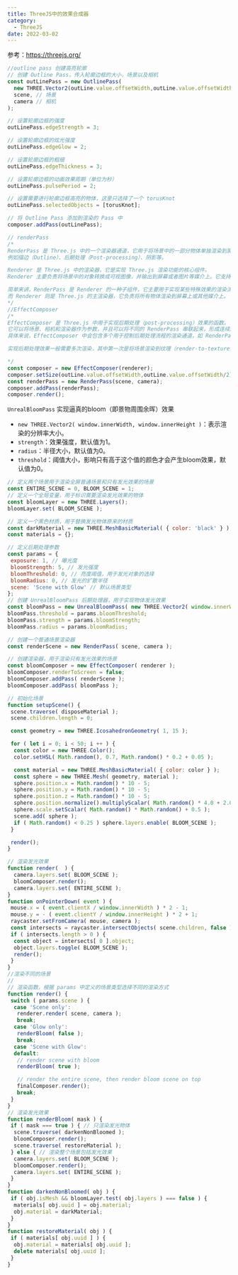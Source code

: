 ```yaml
---
title: ThreeJS中的效果合成器
category:
  - ThreeJS
date: 2022-03-02
---
```

参考：<https://threejs.org/>

```js
//outline pass 创建高亮轮廓
// 创建 Outline Pass，传入轮廓边框的大小，场景以及相机
const outLinePass = new OutlinePass(
  new THREE.Vector2(outLine.value.offsetWidth,outLine.value.offsetWidth/2), // 轮廓边框大小
  scene, // 场景
  camera // 相机
);

// 设置轮廓边框的强度
outLinePass.edgeStrength = 3;

// 设置轮廓边框的炫光强度
outLinePass.edgeGlow = 2;

// 设置轮廓边框的粗细
outLinePass.edgeThickness = 3;

// 设置轮廓边框的动画效果周期（单位为秒）
outLinePass.pulsePeriod = 2;

// 设置需要进行轮廓边框高亮的物体，这里只选择了一个 torusKnot
outLinePass.selectedObjects = [torusKnot];

// 将 Outline Pass 添加到渲染的 Pass 中
composer.addPass(outLinePass);

// renderPass
/*
RenderPass 是 Three.js 中的一个渲染器通道，它用于将场景中的一部分物体单独渲染到屏幕上。RenderPass 可以用于实现多种效果，
例如描边（Outline）、后期处理（Post-processing）、阴影等。

Renderer 是 Three.js 中的渲染器，它是实现 Three.js 渲染功能的核心组件。
Renderer 主要负责将场景中的对象转换成可视图像，并输出到屏幕或者图片等媒介上。它支持多种渲染方式，例如 Canvas、WebGL、SVG等。

简单来讲，RenderPass 是 Renderer 的一种子组件，它主要用于实现某些特殊效果的渲染流程，
而 Renderer 则是 Three.js 的主渲染器，它负责将所有物体渲染到屏幕上或其他媒介上。
*/
//EffectComposer
/*
EffectComposer 是 Three.js 中用于实现后期处理（post-processing）效果的函数。
它可以将场景、相机和渲染器作为参数，并且可以将不同的 RenderPass 串联起来，形成连续的后期处理效果。
具体来说，EffectComposer 中会包含多个用于控制后期处理流程的渲染通道，如 RenderPass、ShaderPass 等。

实现后期处理效果一般需要多次渲染，其中第一次是将场景渲染到纹理（render-to-texture）中，然后应用渲染通道，最终将结果渲染到屏幕上。

*/
const composer = new EffectComposer(renderer);
composer.setSize(outLine.value.offsetWidth,outLine.value.offsetWidth/2);
const renderPass = new RenderPass(scene, camera);
composer.addPass(renderPass);
composer.render();
```

<div ref="outLine">
</div>

`UnrealBloomPass`
实现逼真的bloom（即景物周围余晖）效果

- `new THREE.Vector2( window.innerWidth, window.innerHeight )`：表示渲染的分辨率大小。
- `strength`：效果强度，默认值为1。
- `radius`：半径大小，默认值为0。
- `threshold`：阈值大小，影响只有高于这个值的颜色才会产生bloom效果，默认值为0。

```js
// 定义两个场景用于渲染全屏普通场景和只有发光效果的场景
const ENTIRE_SCENE = 0, BLOOM_SCENE = 1;
// 定义一个全局变量，用于标识需要渲染发光效果的物体
const bloomLayer = new THREE.Layers();
bloomLayer.set( BLOOM_SCENE );

// 定义一个黑色材质，用于替换发光物体原来的材质
const darkMaterial = new THREE.MeshBasicMaterial( { color: 'black' } );
const materials = {};

// 定义后期处理参数
const params = {
 exposure: 1, // 曝光度
 bloomStrength: 5, // 发光强度
 bloomThreshold: 0, // 亮度阈值，用于发光对象的选择
 bloomRadius: 0, // 发光的扩散半径
 scene: 'Scene with Glow' // 默认场景类型
};
// 创建 UnrealBloomPass 后期处理器，用于实现物体发光效果
const bloomPass = new UnrealBloomPass( new THREE.Vector2( window.innerWidth, window.innerHeight ), 1.5, 0.4, 0.85 );
bloomPass.threshold = params.bloomThreshold;
bloomPass.strength = params.bloomStrength;
bloomPass.radius = params.bloomRadius;

// 创建一个普通场景渲染器
const renderScene = new RenderPass( scene, camera );

// 创建渲染器，用于渲染只有发光效果的场景
const bloomComposer = new EffectComposer( renderer );
bloomComposer.renderToScreen = false;
bloomComposer.addPass( renderScene );
bloomComposer.addPass( bloomPass );

// 初始化场景
function setupScene() {
 scene.traverse( disposeMaterial );
 scene.children.length = 0;

 const geometry = new THREE.IcosahedronGeometry( 1, 15 );

 for ( let i = 0; i < 50; i ++ ) {
  const color = new THREE.Color();
  color.setHSL( Math.random(), 0.7, Math.random() * 0.2 + 0.05 );

  const material = new THREE.MeshBasicMaterial( { color: color } );
  const sphere = new THREE.Mesh( geometry, material );
  sphere.position.x = Math.random() * 10 - 5;
  sphere.position.y = Math.random() * 10 - 5;
  sphere.position.z = Math.random() * 10 - 5;
  sphere.position.normalize().multiplyScalar( Math.random() * 4.0 + 2.0 );
  sphere.scale.setScalar( Math.random() * Math.random() + 0.5 );
  scene.add( sphere );
  if ( Math.random() < 0.25 ) sphere.layers.enable( BLOOM_SCENE );
 }

 render();
}

// 渲染发光效果
function render(  ) {
  camera.layers.set( BLOOM_SCENE );
  bloomComposer.render();
  camera.layers.set( ENTIRE_SCENE );
}
function onPointerDown( event ) {
 mouse.x = ( event.clientX / window.innerWidth ) * 2 - 1;
 mouse.y = - ( event.clientY / window.innerHeight ) * 2 + 1;
 raycaster.setFromCamera( mouse, camera );
 const intersects = raycaster.intersectObjects( scene.children, false );
 if ( intersects.length > 0 ) {
  const object = intersects[ 0 ].object;
  object.layers.toggle( BLOOM_SCENE );
  render();
 }
}
//渲染不同的场景
//
// 渲染函数，根据 params 中定义的场景类型选择不同的渲染方式
function render() {
 switch ( params.scene ) {
  case 'Scene only':
   renderer.render( scene, camera );
   break;
  case 'Glow only':
   renderBloom( false );
   break;
  case 'Scene with Glow':
  default:
   // render scene with bloom
   renderBloom( true );

   // render the entire scene, then render bloom scene on top
   finalComposer.render();
   break;
 }
}
// 渲染发光效果
function renderBloom( mask ) {
 if ( mask === true ) { // 只渲染发光物体
  scene.traverse( darkenNonBloomed );
  bloomComposer.render();
  scene.traverse( restoreMaterial );
 } else { // 渲染整个场景包括发光效果
  camera.layers.set( BLOOM_SCENE );
  bloomComposer.render();
  camera.layers.set( ENTIRE_SCENE );
 }
}
function darkenNonBloomed( obj ) {
 if ( obj.isMesh && bloomLayer.test( obj.layers ) === false ) {
  materials[ obj.uuid ] = obj.material;
  obj.material = darkMaterial;
 }
}
function restoreMaterial( obj ) {
 if ( materials[ obj.uuid ] ) {
  obj.material = materials[ obj.uuid ];
  delete materials[ obj.uuid ];
 }
}



```

<div ref="bloomRef" class="bloom"></div>

<script setup>
import {ref,onMounted} from 'vue'
import * as THREE from "three";

let dat;

// 导入轨道控制器
import { OrbitControls } from "three/examples/jsm/controls/OrbitControls.js";
import { DRACOLoader } from "three/examples/jsm/loaders/DRACOLoader.js";
import { GLTFLoader } from "three/examples/jsm/loaders/GLTFLoader.js";
import { RGBELoader } from "three/examples/jsm/loaders/RGBELoader.js";

import { EffectComposer } from "three/examples/jsm/postprocessing/EffectComposer.js";
import { RenderPass } from "three/examples/jsm/postprocessing/RenderPass.js";
import { UnrealBloomPass } from "three/examples/jsm/postprocessing/UnrealBloomPass.js";
import { OutlinePass } from "three/examples/jsm/postprocessing/OutlinePass.js";
import { ShaderPass } from 'three/addons/postprocessing/ShaderPass.js';

const outLine = ref()

const initPoint = () => {

    // 1、创建场景
    const scene = new THREE.Scene();

    // 2、创建相机
    const camera = new THREE.PerspectiveCamera(
      75,
      2,
      0.1,
      100
    );

    // 设置相机位置
    camera.position.set(0, 0, 20);
    scene.add(camera);

    // 创建一个金属球添加到场景中
    const geometry = new THREE.SphereGeometry(1, 32, 32);
    const material1 = new THREE.MeshBasicMaterial({
      color: "#ffaa33",
    });
    const sphere = new THREE.Mesh(geometry, material1);
    sphere.position.set(-5, 0, 0);
    sphere.layers.set(1);
    scene.add(sphere);

    // 创建一个正方体
    const geometry2 = new THREE.BoxGeometry(1, 1, 1);
    const material2 = new THREE.MeshStandardMaterial({
      emissive: 0x33ff33,
    });
    const cube = new THREE.Mesh(geometry2, material2);
    cube.position.set(5, 0, 0);
    scene.add(cube);

    // 创建一个纽结体
    const geometry3 = new THREE.TorusKnotGeometry(1, 0.3, 100, 16);
    const material3 = new THREE.MeshStandardMaterial({
      emissive: 0x33ff33,
    });
    const torusKnot = new THREE.Mesh(geometry3, material3);
    torusKnot.position.set(0, 0, 0);
    scene.add(torusKnot);

    // 初始化渲染器
    const renderer = new THREE.WebGLRenderer();
    // 设置渲染的尺寸大小
    renderer.setSize(outLine.value.offsetWidth,outLine.value.offsetWidth/2);
    // 开启场景中的阴影贴图
    renderer.shadowMap.enabled = true;
    renderer.physicallyCorrectLights = true;
    // renderer.setClearColor(0xcccccc, 1);
    renderer.autoClear = false;

    // 添加效果合成
    const composer = new EffectComposer(renderer);
    composer.setSize(outLine.value.offsetWidth,outLine.value.offsetWidth/2);
    const renderPass = new RenderPass(scene, camera);
    composer.addPass(renderPass);

    const outLinePass = new OutlinePass(
      new THREE.Vector2(outLine.value.offsetWidth,outLine.value.offsetWidth/2),
      scene,
      camera
    );
    outLinePass.edgeStrength = 3;
    outLinePass.edgeGlow = 2;
    outLinePass.edgeThickness = 3;
    outLinePass.pulsePeriod = 2;
    outLinePass.selectedObjects = [torusKnot];
    composer.addPass(outLinePass);

    // console.log(renderer);
    // 将webgl渲染的canvas内容添加到body
    outLine.value.appendChild(renderer.domElement);

    // 创建轨道控制器
    const controls = new OrbitControls(camera, renderer.domElement);
    // 设置控制器阻尼，让控制器更有真实效果,必须在动画循环里调用.update()。
    controls.enableDamping = true;

    // 设置时钟
    const clock = new THREE.Clock();
    const darkMaterial = new THREE.MeshBasicMaterial({ color: "black" });
    const bloomLayer = new THREE.Layers();
    bloomLayer.set(0);
    const materials = {};
    function render() {
      let time = clock.getDelta();
      controls.update();

      renderer.clear();
      camera.layers.set(0);
      composer.render();
      renderer.clearDepth();
      camera.layers.set(1);
      renderer.render(scene, camera);
      //   渲染下一帧的时候就会调用render函数
      requestAnimationFrame(render);
    }

    render();
    if(!__VUEPRESS_SSR__){

        // 监听画面变化，更新渲染画面
        window.addEventListener("resize", () => {
          //   更新渲染器
          renderer.setSize(outLine.value.offsetWidth,outLine.value.offsetWidth/2);
          //   设置渲染器的像素比
          renderer.setPixelRatio(window.devicePixelRatio);
        });

        outLine.value.addEventListener("click", () => {
          cube.layers.set(1);
        });

    }

}

const bloomRef = ref()

const initBloom = () => {
   const ENTIRE_SCENE = 0, BLOOM_SCENE = 1;

   const bloomLayer = new THREE.Layers();
   bloomLayer.set( BLOOM_SCENE );

   const params = {
    exposure: 1,
    bloomStrength: 5,
    bloomThreshold: 0,
    bloomRadius: 0,
    scene: 'Scene with Glow'
   };

   const darkMaterial = new THREE.MeshBasicMaterial( { color: 'black' } );
   const materials = {};
   const renderer = new THREE.WebGLRenderer( { antialias: true } );

   renderer.setSize( bloomRef.value.offsetWidth, bloomRef.value.offsetWidth/2 );
   renderer.toneMapping = THREE.ReinhardToneMapping;
   bloomRef.value.appendChild(renderer.domElement)

   const scene = new THREE.Scene();

   const camera = new THREE.PerspectiveCamera( 40, 2, 1, 200 );
   camera.position.set( 0, 0, 20 );
   camera.lookAt( 0, 0, 0 );

   const controls = new OrbitControls( camera, renderer.domElement );
   controls.maxPolarAngle = Math.PI * 0.5;
   controls.minDistance = 1;
   controls.maxDistance = 100;
   controls.addEventListener( 'change', render );

   scene.add( new THREE.AmbientLight( 0x404040 ) );

   const renderScene = new RenderPass( scene, camera );

   const bloomPass = new UnrealBloomPass( new THREE.Vector2( window.innerWidth, window.innerHeight ), 1.5, 0.4, 0.85 );
   bloomPass.threshold = params.bloomThreshold;
   bloomPass.strength = params.bloomStrength;
   bloomPass.radius = params.bloomRadius;

   const bloomComposer = new EffectComposer( renderer );
   bloomComposer.renderToScreen = false;
   bloomComposer.addPass( renderScene );
   bloomComposer.addPass( bloomPass );

   const finalPass = new ShaderPass(
    new THREE.ShaderMaterial( {
     uniforms: {
      baseTexture: { value: null },
      bloomTexture: { value: bloomComposer.renderTarget2.texture }
     },
     vertexShader: `
         varying vec2 vUv;

         void main() {

          vUv = uv;

          gl_Position = projectionMatrix * modelViewMatrix * vec4( position, 1.0 );

         }
          `,
     fragmentShader: `
         uniform sampler2D baseTexture;
         uniform sampler2D bloomTexture;

         varying vec2 vUv;

         void main() {

          gl_FragColor = ( texture2D( baseTexture, vUv ) + vec4( 1.0 ) * texture2D( bloomTexture, vUv ) );

         }
          `,
     defines: {}
    } ), 'baseTexture'
   );
   finalPass.needsSwap = true;

   const finalComposer = new EffectComposer( renderer );
   finalComposer.addPass( renderScene );
   finalComposer.addPass( finalPass );

   const raycaster = new THREE.Raycaster();

   const mouse = new THREE.Vector2();

   bloomRef.value.addEventListener( 'pointerdown', onPointerDown );

      const gui = new dat.GUI()
      gui.domElement.style.position = 'absolute';
      gui.domElement.style.top="0px";
      gui.domElement.style.right="0px";
      bloomRef.value.appendChild(gui.domElement)

   gui.add( params, 'scene', [ 'Scene with Glow', 'Glow only', 'Scene only' ] ).onChange( function ( value ) {

    switch ( value )  {

     case 'Scene with Glow':
      bloomComposer.renderToScreen = false;
      break;
     case 'Glow only':
      bloomComposer.renderToScreen = true;
      break;
     case 'Scene only':
      // nothing to do
      break;

    }

    render();

   } );

   const folder = gui.addFolder( 'Bloom Parameters' );

   folder.add( params, 'exposure', 0.1, 2 ).onChange( function ( value ) {

    renderer.toneMappingExposure = Math.pow( value, 4.0 );
    render();

   } );

   folder.add( params, 'bloomThreshold', 0.0, 1.0 ).onChange( function ( value ) {

    bloomPass.threshold = Number( value );
    render();

   } );

   folder.add( params, 'bloomStrength', 0.0, 10.0 ).onChange( function ( value ) {

    bloomPass.strength = Number( value );
    render();

   } );

   folder.add( params, 'bloomRadius', 0.0, 1.0 ).step( 0.01 ).onChange( function ( value ) {

    bloomPass.radius = Number( value );
    render();

   } );

   setupScene();

   function onPointerDown( event ) {

    mouse.x = ( event.clientX / window.innerWidth ) * 2 - 1;
    mouse.y = - ( event.clientY / window.innerHeight ) * 2 + 1;

    raycaster.setFromCamera( mouse, camera );
    const intersects = raycaster.intersectObjects( scene.children, false );
    if ( intersects.length > 0 ) {

     const object = intersects[ 0 ].object;
     object.layers.toggle( BLOOM_SCENE );
     render();

    }

   }

   window.onresize = function () {

    const width =bloomRef.value.offsetWidth;
    const height = bloomRef.value.offsetWidth/2;

    camera.aspect = width / height;
    camera.updateProjectionMatrix();

    renderer.setSize( width, height );

    bloomComposer.setSize( width, height );
    finalComposer.setSize( width, height );

    render();

   };

   function setupScene() {

    scene.traverse( disposeMaterial );
    scene.children.length = 0;

    const geometry = new THREE.IcosahedronGeometry( 1, 15 );

    for ( let i = 0; i < 50; i ++ ) {

     const color = new THREE.Color();
     color.setHSL( Math.random(), 0.7, Math.random() * 0.2 + 0.05 );

     const material = new THREE.MeshBasicMaterial( { color: color } );
     const sphere = new THREE.Mesh( geometry, material );
     sphere.position.x = Math.random() * 10 - 5;
     sphere.position.y = Math.random() * 10 - 5;
     sphere.position.z = Math.random() * 10 - 5;
     sphere.position.normalize().multiplyScalar( Math.random() * 4.0 + 2.0 );
     sphere.scale.setScalar( Math.random() * Math.random() + 0.5 );
     scene.add( sphere );

     if ( Math.random() < 0.25 ) sphere.layers.enable( BLOOM_SCENE );

    }

    render();

   }

   function disposeMaterial( obj ) {

    if ( obj.material ) {

     obj.material.dispose();

    }

   }

   function render() {

    switch ( params.scene ) {

     case 'Scene only':
      renderer.render( scene, camera );
      break;
     case 'Glow only':
      renderBloom( false );
      break;
     case 'Scene with Glow':
     default:
      // render scene with bloom
      renderBloom( true );

      // render the entire scene, then render bloom scene on top
      finalComposer.render();
      break;

    }

   }

   function renderBloom( mask ) {

    if ( mask === true ) {

     scene.traverse( darkenNonBloomed );
     bloomComposer.render();
     scene.traverse( restoreMaterial );

    } else {

     camera.layers.set( BLOOM_SCENE );
     bloomComposer.render();
     camera.layers.set( ENTIRE_SCENE );

    }

   }

   function darkenNonBloomed( obj ) {

    if ( obj.isMesh && bloomLayer.test( obj.layers ) === false ) {

     materials[ obj.uuid ] = obj.material;
     obj.material = darkMaterial;

    }

   }

   function restoreMaterial( obj ) {

    if ( materials[ obj.uuid ] ) {

     obj.material = materials[ obj.uuid ];
     delete materials[ obj.uuid ];

    }

   }
}

onMounted(async()=>{
    dat = await import('dat.gui')
    initPoint()
    initBloom()
})

</script>
<style scoped>
  .bloom {
    position:relative;
  }
</style>
